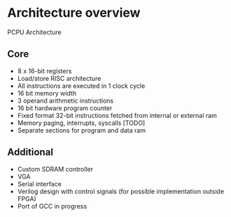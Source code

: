 # Architecture overview
PCPU Architecture
## Core

* 8 x 16-bit registers
* Load/store RISC architecture
* All instructions are executed in 1 clock cycle
* 16 bit memory width  
* 3 operand arithmetic instructions
* 16 bit hardware program counter
* Fixed format 32-bit instructions fetched from internal or external ram
* Memory paging, interrupts, syscalls  [TODO]
* Separate sections for program and data ram

## Additional
* Custom SDRAM controller
* VGA
* Serial interface
* Verilog design with control signals (for possible implementation outside FPGA)
* Port of GCC in progress